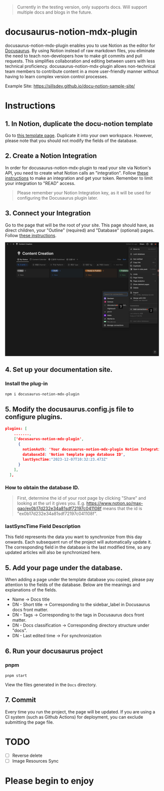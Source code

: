 > Currently in the testing version, only supports docs. Will support multiple docs and blogs in the future.

# docusaurus-notion-mdx-plugin

docusaurus-notion-mdx-plugin enables you to use Notion as the editor for [Docusaurus](https://docusaurus.io/). By using Notion instead of raw markdown files, you eliminate the need to teach non-developers how to make git commits and pull requests. This simplifies collaboration and editing between users with less technical proficiency. docusaurus-notion-mdx-plugin allows non-technical team members to contribute content in a more user-friendly manner without having to learn complex version control processes.

Example Site: https://sillsdev.github.io/docu-notion-sample-site/

# Instructions

## 1. In Notion, duplicate the docu-notion template

Go to [this template page](https://max-gao.notion.site/ed0b17d232e34a81adf72197f041108f?v=be37eec5fd044d11abd16cc1b1360af1&pvs=4). Duplicate it into your own workspace.
However, please note that you should not modify the fields of the database.

## 2. Create a Notion Integration

In order for docusaurus-notion-mdx-plugin to read your site via Notion's API, you need to create what Notion calls an "integration". Follow [these instructions](https://developers.notion.com/docs/getting-started) to make an integration and get your token. Remember to limit your integration to "READ" access.

> Please remember your Notion Integration key, as it will be used for configuring the Docusaurus plugin later.

## 3. Connect your Integration

Go to the page that will be the root of your site. This page should have, as direct children, your "Outline" (required) and "Database" (optional) pages. Follow [these instructions](https://developers.notion.com/docs/create-a-notion-integration#give-your-integration-page-permissions).

![1702293207751.jpg](public%2Freadme%2F1702293207751.jpg)

## 4. Set up your documentation site.

### Install the plug-in
```shell
npm i docusaurus-notion-mdx-plugin
```

## 5. Modify the **docusaurus.config.js** file to configure plugins.
```json
plugins: [
    .......,
    ['docusaurus-notion-mdx-plugin',
      {
        notionAuth: 'Your docusaurus-notion-mdx-plugin Notion Integration Key.',
        databaseId: 'Notion template page database ID',
        lastSyncTime:"2023-12-07T10:32:23.473Z"
      }
    ],
  ],
```
### How to obtain the database ID.
> First, determine the id of your root page by clicking "Share" and looking at the url it gives you. E.g.
https://www.notion.so/max-gao/ex0b17d232e34a81sdf72197c041108f
means that the id is "ex0b17d232e34a81sdf72197c041108f".

### lastSyncTime Field Description
This field represents the data you want to synchronize from this day onwards. Each subsequent run of the project will automatically update it. The corresponding field in the database is the last modified time, so any updated articles will also be synchronized here.

## 5. Add your page under the database.

When adding a page under the template database you copied, please pay attention to the fields of the database. Below are the meanings and explanations of the fields.

- Name -> Docs title
- DN - Short title -> Corresponding to the sidebar_label in Docusaurus docs front matter.
- DN - Tags -> Corresponding to the tags in Docusaurus docs front matter.
- DN - Docs classification -> Corresponding directory structure under "docs".
- DN - Last edited time -> For synchronization

## 6. Run your docusaurus project

### pnpm
```shell
pnpm start
```

View the files generated in the `Docs` directory.

## 7. Commit

Every time you run the project, the page will be updated. If you are using a CI system (such as Github Actions) for deployment, you can exclude submitting the page file.

# TODO
- [ ] Reverse delete
- [ ] Image Resources Sync

# Please begin to enjoy

